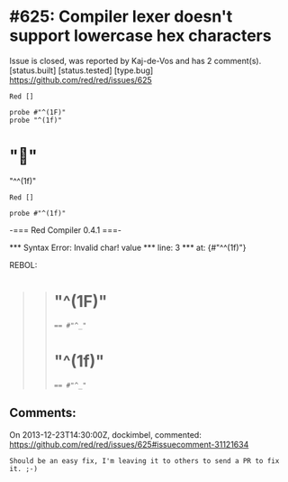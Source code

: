 
#625: Compiler lexer doesn't support lowercase hex characters
================================================================================
Issue is closed, was reported by Kaj-de-Vos and has 2 comment(s).
[status.built] [status.tested] [type.bug]
<https://github.com/red/red/issues/625>

```
Red []

probe #"^(1F)"
probe "^(1f)"
```
# ""

"^^(1f)"

```
Red []

probe #"^(1f)"
```

-=== Red Compiler 0.4.1 ===- 

**\* Syntax Error: Invalid char! value
**\* line: 3
**\* at: {#"^^(1f)"}

REBOL:

> > # "^(1F)"
> > 
> > `== #"^_"`
> > # "^(1f)"
> > 
> > `== #"^_"`



Comments:
--------------------------------------------------------------------------------

On 2013-12-23T14:30:00Z, dockimbel, commented:
<https://github.com/red/red/issues/625#issuecomment-31121634>

    Should be an easy fix, I'm leaving it to others to send a PR to fix it. ;-)


